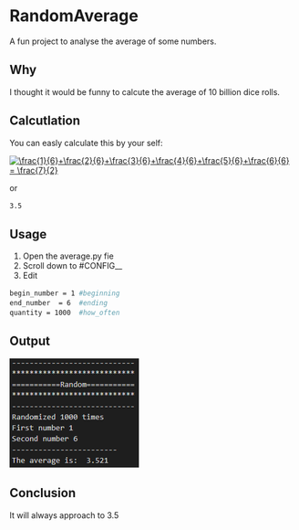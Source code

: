 # RandomAverage

A fun project to analyse the average of some numbers.

## Why

I thought it would be funny to calcute the average of 10 billion dice rolls.

## Calcutlation
You can easly calculate this by your self:

<a href="https://www.codecogs.com/eqnedit.php?latex=\frac{1}{6}&plus;\frac{2}{6}&plus;\frac{3}{6}&plus;\frac{4}{6}&plus;\frac{5}{6}&plus;\frac{6}{6}&space;=&space;\frac{7}{2}" target="_blank"><img src="https://latex.codecogs.com/gif.latex?\frac{1}{6}&plus;\frac{2}{6}&plus;\frac{3}{6}&plus;\frac{4}{6}&plus;\frac{5}{6}&plus;\frac{6}{6}&space;=&space;\frac{7}{2}" title="\frac{1}{6}+\frac{2}{6}+\frac{3}{6}+\frac{4}{6}+\frac{5}{6}+\frac{6}{6} = \frac{7}{2}" /></a>

or 

```bash
3.5
```

## Usage
1. Open the average.py fie
2. Scroll down to #CONFIG__ 
3. Edit 
```bash
begin_number = 1 #beginning
end_number  = 6  #ending
quantity = 1000  #how_often
```
## Output
![alt text](https://github.com/Domepo/RandomAverage/blob/master/output.PNG)

## Conclusion
It will always approach to 3.5
